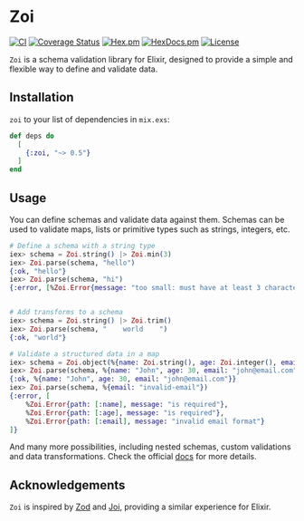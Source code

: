 # Zoi

[![CI](https://github.com/phcurado/zoi/actions/workflows/ci.yml/badge.svg)](https://github.com/phcurado/zoi/actions/workflows/ci.yml)
[![Coverage Status](https://coveralls.io/repos/github/phcurado/zoi/badge.svg?branch=main)](https://coveralls.io/github/phcurado/zoi?branch=main)
[![Hex.pm](https://img.shields.io/hexpm/v/zoi)](https://hex.pm/packages/zoi)
[![HexDocs.pm](https://img.shields.io/badge/Docs-HexDocs-blue)](https://hexdocs.pm/zoi)
[![License](https://img.shields.io/hexpm/l/zoi.svg)](https://hex.pm/packages/zoi)

`Zoi` is a schema validation library for Elixir, designed to provide a simple and flexible way to define and validate data.

## Installation

`zoi` to your list of dependencies in `mix.exs`:

```elixir
def deps do
  [
    {:zoi, "~> 0.5"}
  ]
end
```

## Usage

You can define schemas and validate data against them. Schemas can be used to validate maps, lists or primitive types such as strings, integers, etc.

```elixir
# Define a schema with a string type
iex> schema = Zoi.string() |> Zoi.min(3)
iex> Zoi.parse(schema, "hello")
{:ok, "hello"}
iex> Zoi.parse(schema, "hi")
{:error, [%Zoi.Error{message: "too small: must have at least 3 characters"}]}


# Add transforms to a schema
iex> schema = Zoi.string() |> Zoi.trim()
iex> Zoi.parse(schema, "    world    ")
{:ok, "world"}

# Validate a structured data in a map
iex> schema = Zoi.object(%{name: Zoi.string(), age: Zoi.integer(), email: Zoi.email()})
iex> Zoi.parse(schema, %{name: "John", age: 30, email: "john@email.com"})
{:ok, %{name: "John", age: 30, email: "john@email.com"}}
iex> Zoi.parse(schema, %{email: "invalid-email"})
{:error, [
    %Zoi.Error{path: [:name], message: "is required"},
    %Zoi.Error{path: [:age], message: "is required"},
    %Zoi.Error{path: [:email], message: "invalid email format"}
]}
```

And many more possibilities, including nested schemas, custom validations and data transformations. Check the official [docs](https://hexdocs.pm/zoi) for more details.

## Acknowledgements

`Zoi` is inspired by [Zod](https://zod.dev/) and [Joi](https://joi.dev/), providing a similar experience for Elixir.
